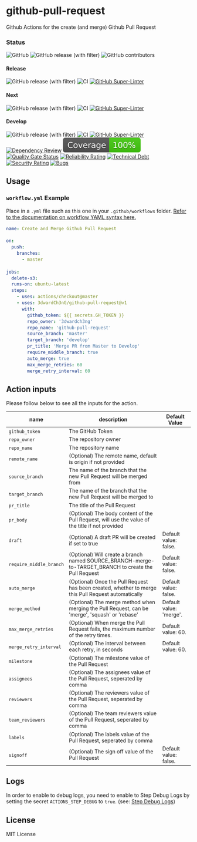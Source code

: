 # github-pull-request

Github Actions for the create (and merge) Github Pull Request

### Status
![GitHub](https://img.shields.io/github/license/3dwardch3ng/github-pull-request)
![GitHub release (with filter)](https://img.shields.io/github/v/release/3dwardch3ng/github-pull-request)
![GitHub contributors](https://img.shields.io/github/contributors/3dwardch3ng/github-pull-request)
#### Release
![GitHub release (with filter)](https://img.shields.io/github/v/release/3dwardch3ng/github-pull-request)
![CI](https://github.com/3dwardCh3nG/github-pull-request/actions/workflows/ci.yml/badge.svg?branch=main)
[![GitHub Super-Linter](https://github.com/3dwardCh3nG/github-pull-request/actions/workflows/linter.yml/badge.svg?branch=main)](https://github.com/super-linter/super-linter)
#### Next
![GitHub release (with filter)](https://img.shields.io/github/v/release/3dwardch3ng/github-pull-request?filter=*-next*)
![CI](https://github.com/3dwardCh3nG/github-pull-request/actions/workflows/ci.yml/badge.svg?branch=next)
[![GitHub Super-Linter](https://github.com/3dwardCh3nG/github-pull-request/actions/workflows/linter.yml/badge.svg?branch=next)](https://github.com/super-linter/super-linter)
#### Develop
![GitHub release (with filter)](https://img.shields.io/github/v/release/3dwardch3ng/github-pull-request?filter=*-develop*)
![CI](https://github.com/3dwardCh3nG/github-pull-request/actions/workflows/ci.yml/badge.svg?branch=develop)
[![GitHub Super-Linter](https://github.com/3dwardCh3nG/github-pull-request/actions/workflows/linter.yml/badge.svg?branch=develop)](https://github.com/super-linter/super-linter)
[![Dependency Review](https://github.com/3dwardCh3nG/github-pull-request/actions/workflows/dependency-review.yml/badge.svg)](https://github.com/3dwardCh3nG/github-pull-request/actions/workflows/dependency-review.yml)
![Unit Test](badges/coverage.svg)
[![Quality Gate Status](https://sonarcloud.io/api/project_badges/measure?project=3dwardCh3nG_github-pull-request&metric=alert_status)](https://sonarcloud.io/summary/new_code?id=3dwardCh3nG_github-pull-request)
[![Reliability Rating](https://sonarcloud.io/api/project_badges/measure?project=3dwardCh3nG_github-pull-request&metric=reliability_rating)](https://sonarcloud.io/summary/new_code?id=3dwardCh3nG_github-pull-request)
[![Technical Debt](https://sonarcloud.io/api/project_badges/measure?project=3dwardCh3nG_github-pull-request&metric=sqale_index)](https://sonarcloud.io/summary/new_code?id=3dwardCh3nG_github-pull-request)
[![Security Rating](https://sonarcloud.io/api/project_badges/measure?project=3dwardCh3nG_github-pull-request&metric=security_rating)](https://sonarcloud.io/summary/new_code?id=3dwardCh3nG_github-pull-request)
[![Bugs](https://sonarcloud.io/api/project_badges/measure?project=3dwardCh3nG_github-pull-request&metric=bugs)](https://sonarcloud.io/summary/new_code?id=3dwardCh3nG_github-pull-request)

## Usage

### `workflow.yml` Example

Place in a `.yml` file such as this one in your `.github/workflows` folder. [Refer to the documentation on workflow YAML syntax here.](https://help.github.com/en/articles/workflow-syntax-for-github-actions)

```yaml
name: Create and Merge Github Pull Request

on:
  push:
    branches:
      - master

jobs:
  delete-s3:
  runs-on: ubuntu-latest
  steps:
    - uses: actions/checkout@master
    - uses: 3dwardCh3nG/github-pull-request@v1
      with:
        github_token: ${{ secrets.GH_TOKEN }}
        repo_owner: '3dwardch3ng'
        repo_name: 'github-pull-request'
        source_branch: 'master'
        target_branch: 'develop'
        pr_title: 'Merge PR from Master to Develop'
        require_middle_branch: true
        auto_merge: true
        max_merge_retries: 60
        merge_retry_interval: 60
```

## Action inputs
Please follow below to see all the inputs for the action.

| name                          | description                                                                                           | Default Value           |
|-------------------------------|-------------------------------------------------------------------------------------------------------|-------------------------|
| `github_token`                | The GitHub Token                                                                                      |                         |
| `repo_owner`                  | The repository owner                                                                                  |                         | 
| `repo_name`                   | The repository name                                                                                   |                         |
| `remote_name`                 | (Optional) The remote name, default is origin if not provided                                         |                         |
| `source_branch`               | The name of the branch that the new Pull Request will be merged from                                  |                         |
| `target_branch`               | The name of the branch that the new Pull Request will be merged to                                    |                         |
| `pr_title`                    | The title of the Pull Request                                                                         |                         |
| `pr_body`                     | (Optional) The body content of the Pull Request, will use the value of the title if not provided      |                         |
| `draft`                       | (Optional) A draft PR will be created if set to true                                                  | Default value: false.   |
| `require_middle_branch`       | (Optional) Will create a branch named SOURCE_BRANCH-merge-to-TARGET_BRANCH to create the Pull Request | Default value: false.   |
| `auto_merge`                  | (Optional) Once the Pull Request has been created, whether to merge this Pull Request automatically   | Default value: false.   |
| `merge_method`                | (Optional) The merge method when merging the Pull Request, can be 'merge', 'squash' or 'rebase'       | Default value: 'merge'. |
| `max_merge_retries`           | (Optional) When merge the Pull Request fails, the maximum number of the retry times.                  | Default value: 60.      |
| `merge_retry_interval`        | (Optional) The interval between each retry, in seconds                                                | Default value: 60.      |
| `milestone`                   | (Optional) The milestone value of the Pull Request                                                    |                         |
| `assignees`                   | (Optional) The assignees value of the Pull Request, seperated by comma                                |                         |
| `reviewers`                   | (Optional) The reviewers value of the Pull Request, seperated by comma                                |                         |
| `team_reviewers`              | (Optional) The team reviewers value of the Pull Request, seperated by comma                           |                         |
| `labels`                      | (Optional) The labels value of the Pull Request, seperated by comma                                   |                         |
| `signoff`                     | (Optional) The sign off value of the Pull Request                                                     | Default value: false.   |

## Logs
In order to enable to debug logs, you need to enable to Step Debug Logs by setting the secret `ACTIONS_STEP_DEBUG` to `true`. (see: [Step Debug Logs](https://github.com/actions/toolkit/blob/master/docs/action-debugging.md#step-debug-logs))

## License
MIT License

